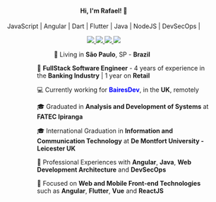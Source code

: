 <h4 align="center">
  Hi, I'm Rafael! 👋 
</h4>

<p align="center">
  JavaScript | Angular | Dart | Flutter | Java | NodeJS | DevSecOps |
</p>

<p align="center">
  <a
    href="https://web.whatsapp.com/send?phone=+5511949689707" 
    alt="WhatsApp"
    target="blank"
  >
    <img src="https://img.shields.io/badge/-WhatsApp-28A745?style=flat-square&logo=WhatsApp&logoColor=white" />
  </a>
  <a
    href="mailto:rberga95@gmail.com" 
    alt="Email"
    target="blank"
  >
    <img src="https://img.shields.io/badge/-Mail-28A745?style=flat-square&logo=gmail&logoColor=white&color=red" />
  </a>
  <a
    href="https://www.linkedin.com/in/rafael-d-angelo-bergamini-221900115/" 
    alt="LinkedIn"
    target="blank"
  >
    <img src="https://img.shields.io/badge/-LinkedIn-28A745?style=flat-square&logo=Linkedin&logoColor=white&color=blue" />
  </a>
  <a
    href="https://github.com/radangelo"
    alt="GitHub"
    target="blank"
  >
    <img src="https://img.shields.io/badge/-GitHub-28A745?style=flat-square&logo=Github&logoColor=white&color=lightgrey" />
  </a>
 
</p>
<p align="center">
  📌 Living in <b>São Paulo</b>, SP - <b>Brazil</b> &nbsp; 
</p>
<p align="left" style="padding-left: 20%">
  💼 <b>FullStack Software Engineer</b> - 4 years of experience in the <b>Banking Industry</b> | 1 year on <b>Retail</b>
</p>
<p align="left" style="padding-left: 20%">
  💻 Currently working for <b style="color:blue">BairesDev</b>, in the <b>UK</b>, remotely &nbsp; 
</p>
<p align="left" style="padding-left: 20%">
  🎓 Graduated in <b>Analysis and Development of Systems</b> at <b>FATEC Ipiranga</b>
</p>
<p align="left" style="padding-left: 20%"> 
  🎓 International Graduation in <b>Information and Communication Technology</b> at <b>De Montfort University - Leicester UK</b>
</p>
<p align="left" style="padding-left: 20%">
  🚀 Professional Experiences with <b>Angular</b>, <b>Java</b>, <b>Web Development Architecture</b> and <b>DevSecOps</b>
</p>
<p align="left" style="padding-left: 20%"> 
  🎯 Focused on <b> Web and Mobile Front-end Technologies</b> such as <b>Angular</b>, <b>Flutter</b>, <b>Vue</b> and <b>ReactJS</b>
</p>

